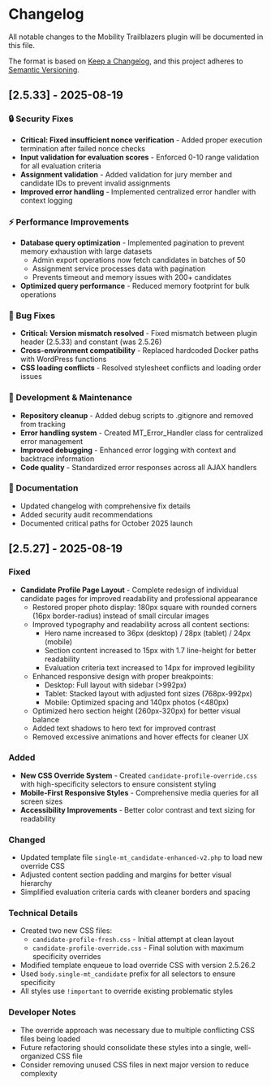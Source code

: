 # Changelog

All notable changes to the Mobility Trailblazers plugin will be documented in this file.

The format is based on [Keep a Changelog](https://keepachangelog.com/en/1.0.0/),
and this project adheres to [Semantic Versioning](https://semver.org/spec/v2.0.0.html).

## [2.5.33] - 2025-08-19

### 🔒 Security Fixes
- **Critical: Fixed insufficient nonce verification** - Added proper execution termination after failed nonce checks
- **Input validation for evaluation scores** - Enforced 0-10 range validation for all evaluation criteria
- **Assignment validation** - Added validation for jury member and candidate IDs to prevent invalid assignments
- **Improved error handling** - Implemented centralized error handler with context logging

### ⚡ Performance Improvements
- **Database query optimization** - Implemented pagination to prevent memory exhaustion with large datasets
  - Admin export operations now fetch candidates in batches of 50
  - Assignment service processes data with pagination
  - Prevents timeout and memory issues with 200+ candidates
- **Optimized query performance** - Reduced memory footprint for bulk operations

### 🐛 Bug Fixes
- **Critical: Version mismatch resolved** - Fixed mismatch between plugin header (2.5.33) and constant (was 2.5.26)
- **Cross-environment compatibility** - Replaced hardcoded Docker paths with WordPress functions
- **CSS loading conflicts** - Resolved stylesheet conflicts and loading order issues

### 🔧 Development & Maintenance
- **Repository cleanup** - Added debug scripts to .gitignore and removed from tracking
- **Error handling system** - Created MT_Error_Handler class for centralized error management
- **Improved debugging** - Enhanced error logging with context and backtrace information
- **Code quality** - Standardized error responses across all AJAX handlers

### 📝 Documentation
- Updated changelog with comprehensive fix details
- Added security audit recommendations
- Documented critical paths for October 2025 launch

## [2.5.27] - 2025-08-19

### Fixed
- **Candidate Profile Page Layout** - Complete redesign of individual candidate pages for improved readability and professional appearance
  - Restored proper photo display: 180px square with rounded corners (16px border-radius) instead of small circular images
  - Improved typography and readability across all content sections:
    - Hero name increased to 36px (desktop) / 28px (tablet) / 24px (mobile)
    - Section content increased to 15px with 1.7 line-height for better readability
    - Evaluation criteria text increased to 14px for improved legibility
  - Enhanced responsive design with proper breakpoints:
    - Desktop: Full layout with sidebar (>992px)
    - Tablet: Stacked layout with adjusted font sizes (768px-992px)
    - Mobile: Optimized spacing and 140px photos (<480px)
  - Optimized hero section height (260px-320px) for better visual balance
  - Added text shadows to hero text for improved contrast
  - Removed excessive animations and hover effects for cleaner UX

### Added
- **New CSS Override System** - Created `candidate-profile-override.css` with high-specificity selectors to ensure consistent styling
- **Mobile-First Responsive Styles** - Comprehensive media queries for all screen sizes
- **Accessibility Improvements** - Better color contrast and text sizing for readability

### Changed
- Updated template file `single-mt_candidate-enhanced-v2.php` to load new override CSS
- Adjusted content section padding and margins for better visual hierarchy
- Simplified evaluation criteria cards with cleaner borders and spacing

### Technical Details
- Created two new CSS files:
  - `candidate-profile-fresh.css` - Initial attempt at clean layout
  - `candidate-profile-override.css` - Final solution with maximum specificity overrides
- Modified template enqueue to load override CSS with version 2.5.26.2
- Used `body.single-mt_candidate` prefix for all selectors to ensure specificity
- All styles use `!important` to override existing problematic styles

### Developer Notes
- The override approach was necessary due to multiple conflicting CSS files being loaded
- Future refactoring should consolidate these styles into a single, well-organized CSS file
- Consider removing unused CSS files in next major version to reduce complexity